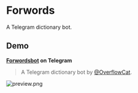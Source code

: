# Forwords
A Telegram dictionary bot.

## Demo
**[Forwordsbot](https://t.me/forwordsbot) on Telegram**

> A Telegram dictionary bot by [@OverflowCat](https://t.me/overflowcat). 

![preview.png](https://s2.ax1x.com/2019/08/05/ecJlKe.png)
